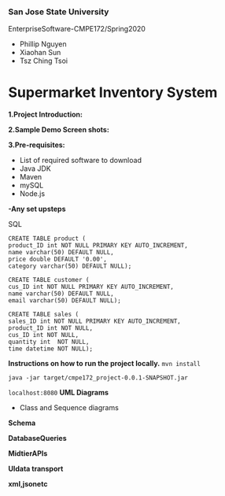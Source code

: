 ### San Jose State University
EnterpriseSoftware-CMPE172/Spring2020

  * Phillip Nguyen
  * Xiaohan Sun 
  * Tsz Ching Tsoi

# Supermarket Inventory System

**1.Project Introduction:**

**2.Sample Demo Screen shots:**

**3.Pre-requisites:**
  - List of required software to download
  - Java JDK
  - Maven
  - mySQL
  - Node.js

**-Any set upsteps**

SQL
```
CREATE TABLE product (
product_ID int NOT NULL PRIMARY KEY AUTO_INCREMENT, 
name varchar(50) DEFAULT NULL,
price double DEFAULT '0.00', 
category varchar(50) DEFAULT NULL);

CREATE TABLE customer (
cus_ID int NOT NULL PRIMARY KEY AUTO_INCREMENT, 
name varchar(50) DEFAULT NULL,
email varchar(50) DEFAULT NULL);

CREATE TABLE sales (
sales_ID int NOT NULL PRIMARY KEY AUTO_INCREMENT, 
product_ID int NOT NULL,
cus_ID int NOT NULL,
quantity int  NOT NULL,
time datetime NOT NULL);
```
  

**Instructions on how to run the project locally.**
```mvn install```

```java -jar target/cmpe172_project-0.0.1-SNAPSHOT.jar```

```localhost:8080```
**UML Diagrams**
  - Class and Sequence diagrams

**Schema**

**DatabaseQueries**

**MidtierAPIs**

**UIdata transport**

**xml,jsonetc**
